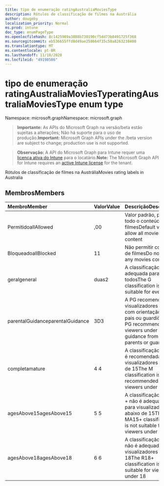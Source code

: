 ```yaml
---
title: tipo de enumeração ratingAustraliaMoviesType
description: Rótulos de classificação de filmes na Austrália
author: dougeby
localization_priority: Normal
ms.prod: intune
doc_type: enumPageType
ms.openlocfilehash: 8c1425989a3888b730190cf5dd73b8491725f368
ms.sourcegitcommit: eb536655ffd8d49ae258664f35c50a8263238400
ms.translationtype: MT
ms.contentlocale: pt-BR
ms.lasthandoff: 11/18/2020
ms.locfileid: "49198586"
---
```

# <a name="ratingaustraliamoviestype-enum-type"></a><span data-ttu-id="edf8e-103">tipo de enumeração ratingAustraliaMoviesType</span><span class="sxs-lookup"><span data-stu-id="edf8e-103">ratingAustraliaMoviesType enum type</span></span>

<span data-ttu-id="edf8e-104">Namespace: microsoft.graph</span><span class="sxs-lookup"><span data-stu-id="edf8e-104">Namespace: microsoft.graph</span></span>

> <span data-ttu-id="edf8e-105">**Importante:** As APIs do Microsoft Graph na versão/beta estão sujeitas a alterações; Não há suporte para o uso de produção.</span><span class="sxs-lookup"><span data-stu-id="edf8e-105">**Important:** Microsoft Graph APIs under the /beta version are subject to change; production use is not supported.</span></span>

> <span data-ttu-id="edf8e-106">**Observação:** A API do Microsoft Graph para Intune requer uma [licença ativa do Intune](https://go.microsoft.com/fwlink/?linkid=839381) para o locatário.</span><span class="sxs-lookup"><span data-stu-id="edf8e-106">**Note:** The Microsoft Graph API for Intune requires an [active Intune license](https://go.microsoft.com/fwlink/?linkid=839381) for the tenant.</span></span>

<span data-ttu-id="edf8e-107">Rótulos de classificação de filmes na Austrália</span><span class="sxs-lookup"><span data-stu-id="edf8e-107">Movies rating labels in Australia</span></span>

## <a name="members"></a><span data-ttu-id="edf8e-108">Membros</span><span class="sxs-lookup"><span data-stu-id="edf8e-108">Members</span></span>
|<span data-ttu-id="edf8e-109">Membro</span><span class="sxs-lookup"><span data-stu-id="edf8e-109">Member</span></span>|<span data-ttu-id="edf8e-110">Valor</span><span class="sxs-lookup"><span data-stu-id="edf8e-110">Value</span></span>|<span data-ttu-id="edf8e-111">Descrição</span><span class="sxs-lookup"><span data-stu-id="edf8e-111">Description</span></span>|
|:---|:---|:---|
|<span data-ttu-id="edf8e-112">Permitido</span><span class="sxs-lookup"><span data-stu-id="edf8e-112">allAllowed</span></span>|<span data-ttu-id="edf8e-113">,0</span><span class="sxs-lookup"><span data-stu-id="edf8e-113">0</span></span>|<span data-ttu-id="edf8e-114">Valor padrão, permitir todo o conteúdo de filmes</span><span class="sxs-lookup"><span data-stu-id="edf8e-114">Default value, allow all movies content</span></span>|
|<span data-ttu-id="edf8e-115">Bloqueado</span><span class="sxs-lookup"><span data-stu-id="edf8e-115">allBlocked</span></span>|<span data-ttu-id="edf8e-116">1</span><span class="sxs-lookup"><span data-stu-id="edf8e-116">1</span></span>|<span data-ttu-id="edf8e-117">Não permitir conteúdo de filmes</span><span class="sxs-lookup"><span data-stu-id="edf8e-117">Do not allow any movies content</span></span>|
|<span data-ttu-id="edf8e-118">geral</span><span class="sxs-lookup"><span data-stu-id="edf8e-118">general</span></span>|<span data-ttu-id="edf8e-119">duas</span><span class="sxs-lookup"><span data-stu-id="edf8e-119">2</span></span>|<span data-ttu-id="edf8e-120">A classificação G é adequada para todos</span><span class="sxs-lookup"><span data-stu-id="edf8e-120">The G classification is suitable for everyone</span></span>|
|<span data-ttu-id="edf8e-121">parentalGuidance</span><span class="sxs-lookup"><span data-stu-id="edf8e-121">parentalGuidance</span></span>|<span data-ttu-id="edf8e-122">3D</span><span class="sxs-lookup"><span data-stu-id="edf8e-122">3</span></span>|<span data-ttu-id="edf8e-123">A PG recomenda visualizadores em 15 com orientação de pais ou guardiões</span><span class="sxs-lookup"><span data-stu-id="edf8e-123">The PG recommends viewers under 15 with guidance from parents or guardians</span></span>|
|<span data-ttu-id="edf8e-124">completa</span><span class="sxs-lookup"><span data-stu-id="edf8e-124">mature</span></span>|<span data-ttu-id="edf8e-125">4 </span><span class="sxs-lookup"><span data-stu-id="edf8e-125">4</span></span>|<span data-ttu-id="edf8e-126">A classificação M não é recomendada para visualizadores abaixo de 15</span><span class="sxs-lookup"><span data-stu-id="edf8e-126">The M classification is not recommended for viewers under 15</span></span>|
|<span data-ttu-id="edf8e-127">agesAbove15</span><span class="sxs-lookup"><span data-stu-id="edf8e-127">agesAbove15</span></span>|<span data-ttu-id="edf8e-128">5 </span><span class="sxs-lookup"><span data-stu-id="edf8e-128">5</span></span>|<span data-ttu-id="edf8e-129">A classificação MA15 + não é adequada para visualizadores abaixo de 15</span><span class="sxs-lookup"><span data-stu-id="edf8e-129">The MA15+ classification is not suitable for viewers under 15</span></span>|
|<span data-ttu-id="edf8e-130">agesAbove18</span><span class="sxs-lookup"><span data-stu-id="edf8e-130">agesAbove18</span></span>|<span data-ttu-id="edf8e-131">6 </span><span class="sxs-lookup"><span data-stu-id="edf8e-131">6</span></span>|<span data-ttu-id="edf8e-132">A classificação R18 + não é adequada para visualizadores em 18</span><span class="sxs-lookup"><span data-stu-id="edf8e-132">The R18+ classification is not suitable for viewers under 18</span></span>|




